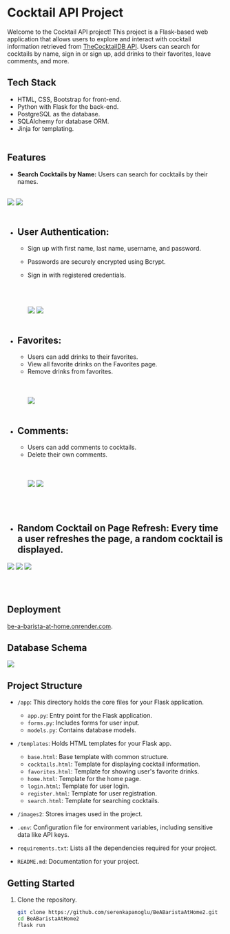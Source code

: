 # Cocktail API Project

Welcome to the Cocktail API project! This project is a Flask-based web application that allows users to explore and interact with cocktail information retrieved from [TheCocktailDB API](https://www.thecocktaildb.com/api.php?ref=apilist.fun). Users can search for cocktails by name, sign in or sign up, add drinks to their favorites, leave comments, and more.

  
## Tech Stack

- HTML, CSS, Bootstrap for front-end.
- Python with Flask for the back-end.
- PostgreSQL as the database.
- SQLAlchemy for database ORM.
- Jinja for templating.
<br></br>


## Features

- **Search Cocktails by Name:** Users can search for cocktails by their names. <br></br>
 <img src = "https://github.com/serenkapanoglu/BeABaristaAtHome2/blob/main/images2/search3.png" />
 <img src = "https://github.com/serenkapanoglu/BeABaristaAtHome2/blob/main/images2/searchvodka.png" />
  <br></br>
  
- ## **User Authentication:**
  - Sign up with first name, last name, username, and password.
  - Passwords are securely encrypted using Bcrypt.
  - Sign in with registered credentials.
  <br></br>
  <br></br>
  
    <img src="https://github.com/serenkapanoglu/BeABaristaAtHome2/blob/main/images2/login.png" />
    <img src ="https://github.com/serenkapanoglu/BeABaristaAtHome2/blob/main/images2/register.png?raw=true" />
    <br></br>
    

- ## **Favorites:**
  - Users can add drinks to their favorites.
  - View all favorite drinks on the Favorites page.
  - Remove drinks from favorites.
    <br></br>
  <br></br>
    <img src = "https://github.com/serenkapanoglu/BeABaristaAtHome2/blob/main/images2/fav.png" />
<br></br>


- ## **Comments:**
  - Users can add comments to cocktails.
  - Delete their own comments.
    <br></br>
  <br></br>
    <img src = "https://github.com/serenkapanoglu/BeABaristaAtHome2/blob/main/images2/addcomment.png" />
    <img src = "https://github.com/serenkapanoglu/BeABaristaAtHome2/blob/main/images2/deletecomment.png" />
<br></br>
<br></br>

- ## **Random Cocktail on Page Refresh:** Every time a user refreshes the page, a random cocktail is displayed.
<img src= "https://github.com/serenkapanoglu/BeABaristaAtHome2/blob/main/images2/search2.png" />
<img src = "https://github.com/serenkapanoglu/BeABaristaAtHome2/blob/main/images2/search4.png" />
<img src = "https://github.com/serenkapanoglu/BeABaristaAtHome2/blob/main/images2/search.png" />
   
<br></br>



## Deployment

 [be-a-barista-at-home.onrender.com](https://your-barista-at-home.onrender.com/).

## Database Schema

<img src = "https://github.com/serenkapanoglu/BeABaristaAtHome2/blob/main/schema.png" />


## Project Structure

- `/app`: This directory holds the core files for your Flask application.
  - `app.py`: Entry point for the Flask application.
  - `forms.py`: Includes forms for user input.
  - `models.py`: Contains database models.


- `/templates`: Holds HTML templates for your Flask app.
  - `base.html`: Base template with common structure.
  - `cocktails.html`: Template for displaying cocktail information.
  - `favorites.html`: Template for showing user's favorite drinks.
  - `home.html`: Template for the home page.
  - `login.html`: Template for user login.
  - `register.html`: Template for user registration.
  - `search.html`: Template for searching cocktails.

- `/images2`: Stores images used in the project.


- `.env`: Configuration file for environment variables, including sensitive data like API keys.

- `requirements.txt`: Lists all the dependencies required for your project.

- `README.md`: Documentation for your project.


## Getting Started

1. Clone the repository.
   ```bash
   git clone https://github.com/serenkapanoglu/BeABaristaAtHome2.git
   cd BeABaristaAtHome2
   flask run
